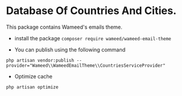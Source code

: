# Database Of Countries And Cities.
This package contains Wameed's emails theme.

- install the package 
`composer require wameed/wameed-email-theme`


- You can publish using the following command

`php artisan vendor:publish --provider="Wameed\\WameedEmailTheme\\CountriesServiceProvider"`

- Optimize cache

`php artisan optimize`
 